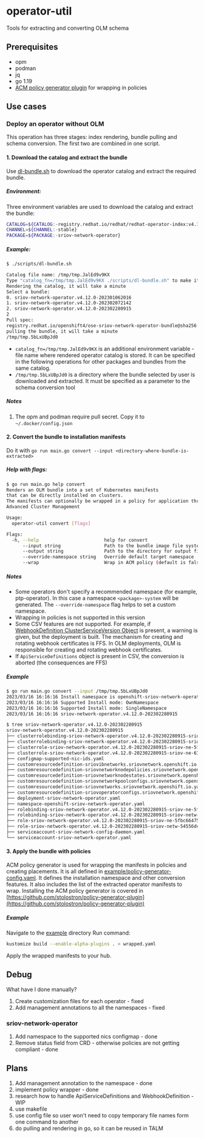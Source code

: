 # operator-util
Tools for extracting and converting OLM schema
## Prerequisites
- opm
- podman
- jq
- go 1.19
- [ACM policy generator plugin](https://github.com/stolostron/policy-generator-plugin) for wrapping in policies
## Use cases
### Deploy an operator without OLM
This operation has three stages: index rendering, bundle pulling and schema conversion. The first two are combined in one script.
#### 1. Download the catalog and extract the bundle
Use [dl-bundle.sh](scripts/dl-bundle.sh) to download the operator catalog and extract the required bundle.
##### Environment:
Three environment variables are used to download the catalog and extract the bundle:
```bash
CATALOG=${CATALOG:-registry.redhat.io/redhat/redhat-operator-index:v4.12}
CHANNEL=${CHANNEL:-stable}
PACKAGE=${PACKAGE:-sriov-network-operator}
```
##### Example:
```bash
$ ./scripts/dl-bundle.sh

Catalog file name: /tmp/tmp.JalEd9v9KX
Type "catalog_fn=/tmp/tmp.JalEd9v9KX ./scripts/dl-bundle.sh" to make it faster next time
Rendering the catalog, it will take a minute
Select a bundle: 
0. sriov-network-operator.v4.12.0-202301062016
1. sriov-network-operator.v4.12.0-202302072142
2. sriov-network-operator.v4.12.0-202302280915
2
Pull spec:
registry.redhat.io/openshift4/ose-sriov-network-operator-bundle@sha256:1f5c3db3ed3a774847f35ec7cc6f65f58d788e3ce6070b301df04ed96ee53b16
pulling the bundle, it will take a minute
/tmp/tmp.5bLxUBpJd0
```
- `catalog_fn=/tmp/tmp.JalEd9v9KX` is an additional environment variable - file name where rendered operator catalog is stored. It can be specified in the following operations for other packages and bundles from the same catalog.
- `/tmp/tmp.5bLxUBpJd0` is a directory where the bundle selected by user is downloaded and extracted. It must be specified as a parameter to the schema conversion tool

##### Notes
1. The opm and podman require pull secret. Copy it to `~/.docker/config.json`

#### 2. Convert the bundle to installation manifests
Do it with `go run main.go convert --input <directory-where-bundle-is-extracted>`
##### Help with flags:
```bash
$ go run main.go help convert
Renders an OLM bundle into a set of Kubernetes manifests
that can be directly installed on clusters.
The manifests can optionally be wrapped in a policy for application through 
Advanced Cluster Management

Usage:
  operator-util convert [flags]

Flags:
  -h, --help                        help for convert
      --input string                Path to the bundle image file system
      --output string               Path to the directory for output files (if omitted, a directory will be created at cwd)
      --override-namespace string   Override default target namespace
      --wrap                        Wrap in ACM policy (default is false)
```
##### Notes
- Some operators don't specify a recommended namespace (for example, ptp-operator). In this case a namespace `<package>-system` will be generated. The `--override-namespace` flag helps to set a custom namespace.
- Wrapping in policies is not supported in this version
- Some CSV features are not supported. For example, if [WebhookDefinition ClusterServiceVersion Object](https://olm.operatorframework.io/docs/advanced-tasks/adding-admission-and-conversion-webhooks/#the-webhookdefinition-clusterserviceversion-object) is present, a warning is given, but the deployment is built. The mechanism for creating and rotating webhook certificates is FFS. In OLM deployments, OLM is responsible for creating and rotating webhook certificates.
- If `ApiServiceDefinitions` object is present in CSV, the conversion is aborted (the consequences are FFS) 
##### Example
```bash
$ go run main.go convert --input /tmp/tmp.5bLxUBpJd0
2023/03/16 16:16:16 Install namespace is openshift-sriov-network-operator
2023/03/16 16:16:16 Supported Install mode: OwnNamespace
2023/03/16 16:16:16 Supported Install mode: SingleNamespace
2023/03/16 16:16:16 sriov-network-operator.v4.12.0-202302280915

$ tree sriov-network-operator.v4.12.0-202302280915
sriov-network-operator.v4.12.0-202302280915
├── clusterrolebinding-sriov-network-operator.v4.12.0-202302280915-sriov-ne-5f666cfbdf.yaml
├── clusterrolebinding-sriov-network-operator.v4.12.0-202302280915-sriov-ne-67f66855c9.yaml
├── clusterrole-sriov-network-operator.v4.12.0-202302280915-sriov-ne-5f666cfbdf.yaml
├── clusterrole-sriov-network-operator.v4.12.0-202302280915-sriov-ne-67f66855c9.yaml
├── configmap-supported-nic-ids.yaml
├── customresourcedefinition-sriovibnetworks.sriovnetwork.openshift.io.yaml
├── customresourcedefinition-sriovnetworknodepolicies.sriovnetwork.openshift.io.yaml
├── customresourcedefinition-sriovnetworknodestates.sriovnetwork.openshift.io.yaml
├── customresourcedefinition-sriovnetworkpoolconfigs.sriovnetwork.openshift.io.yaml
├── customresourcedefinition-sriovnetworks.sriovnetwork.openshift.io.yaml
├── customresourcedefinition-sriovoperatorconfigs.sriovnetwork.openshift.io.yaml
├── deployment-sriov-network-operator.yaml
├── namespace-openshift-sriov-network-operator.yaml
├── rolebinding-sriov-network-operator.v4.12.0-202302280915-sriov-ne-5fbc664758.yaml
├── rolebinding-sriov-network-operator.v4.12.0-202302280915-sriov-netw-54556dcd.yaml
├── role-sriov-network-operator.v4.12.0-202302280915-sriov-ne-5fbc664758.yaml
├── role-sriov-network-operator.v4.12.0-202302280915-sriov-netw-54556dcd.yaml
├── serviceaccount-sriov-network-config-daemon.yaml
└── serviceaccount-sriov-network-operator.yaml
```
#### 3. Apply the bundle with policies
ACM policy generator is used for wrapping the manifests in policies and creating placements.
It is all defined in [example/policy-generator-config.yaml](example/policy-generator-config.yaml). It defines the installation namespace and other conversion features. It also includes the list of the extracted operator manifests to wrap.
Installing the ACM policy generator is covered in [https://github.com/stolostron/policy-generator-plugin](https://github.com/stolostron/policy-generator-plugin)

##### Example
Navigate to the [example](example) directory
Run command:
```bash
kustomize build --enable-alpha-plugins . > wrapped.yaml
```
Apply the wrapped manifests to your hub.
## Debug
What have I done manually?
1. Create customization files for each operator - fixed
1. Add management annotations to all the namespaces - fixed
### sriov-network-operator
1. Add namespace to the supported nics configmap - done
2. Remove status field from CRD - otherwise policies are not getting compliant - done
## Plans
1. Add management annotation to the namespace - done
1. implement policy wrapper - done
2. research how to handle ApiServiceDefinitions and WebhookDefinition - WIP
3. use makefile
4. use config file so user won't need to copy temporary file names form one command to another
5. do pulling and rendering in go, so it can be reused in TALM


